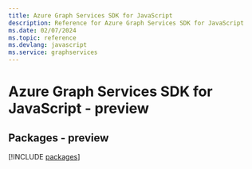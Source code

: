 ```yaml
---
title: Azure Graph Services SDK for JavaScript
description: Reference for Azure Graph Services SDK for JavaScript
ms.date: 02/07/2024
ms.topic: reference
ms.devlang: javascript
ms.service: graphservices
---
```

# Azure Graph Services SDK for JavaScript - preview
## Packages - preview
[!INCLUDE [packages](graph-services-index.md)]